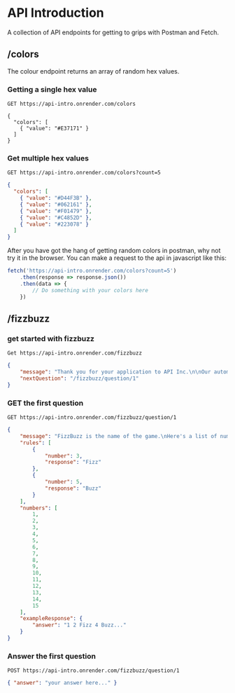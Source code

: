 # API Introduction

A collection of API endpoints for getting to grips with Postman and Fetch.

## /colors

The colour endpoint returns an array of random hex values.

### Getting a single hex value

`GET https://api-intro.onrender.com/colors`

```
{
  "colors": [
    { "value": "#E37171" }
  ]
}
```

### Get multiple hex values

`GET https://api-intro.onrender.com/colors?count=5`

```json
{
  "colors": [
    { "value": "#D44F3B" },
    { "value": "#062161" },
    { "value": "#F01479" },
    { "value": "#C4852D" },
    { "value": "#223078" }
  ]
}
```

After you have got the hang of getting random colors in postman, why not try it in the browser. You can make a request to the api in javascript like this: 

```js
fetch('https://api-intro.onrender.com/colors?count=5')
    .then(response => response.json())
    .then(data => {
        // Do something with your colors here
    })

```

## /fizzbuzz

### get started with fizzbuzz

`Get https://api-intro.onrender.com/fizzbuzz`

```json
{
    "message": "Thank you for your application to API Inc.\n\nOur automated fizzbuzz interview process will help us determine if you have what it takes.\n\nFor each question, you will GET the question and then give us the answer back to the same URL.\nYou will also find the URL for the next question in the nextQuestion parameter for each response.\n\nThe first question is at https://api-introduction/fizzbuzz/question/1.\n\nGood Luck\n",
    "nextQuestion": "/fizzbuzz/question/1"
}
```

### GET the first question

`GET https://api-intro.onrender.com/fizzbuzz/question/1`

```json
{
    "message": "FizzBuzz is the name of the game.\nHere's a list of numbers.\nSend me back a string as follows:\nFor each number:\nIf it is divisible by 3, print \"Fizz\".\nIf it is divisible by 5, print \"Buzz\".\nIf it is divisible by 3 and 5, print \"FizzBuzz\".\nOtherwise, print the number.\n\nEach entry in the string should be separated by a space.\n\nFor example, if the numbers are [1, 2, 3, 4, 5], you would send back:\n\n{\n  \"answer\": \"1 2 Fizz 4 Buzz\"\n}\n",
    "rules": [
        {
            "number": 3,
            "response": "Fizz"
        },
        {
            "number": 5,
            "response": "Buzz"
        }
    ],
    "numbers": [
        1,
        2,
        3,
        4,
        5,
        6,
        7,
        8,
        9,
        10,
        11,
        12,
        13,
        14,
        15
    ],
    "exampleResponse": {
        "answer": "1 2 Fizz 4 Buzz..."
    }
}
```

### Answer the first question

`POST https://api-intro.onrender.com/fizzbuzz/question/1`

```json
{ "answer": "your answer here..." }
```